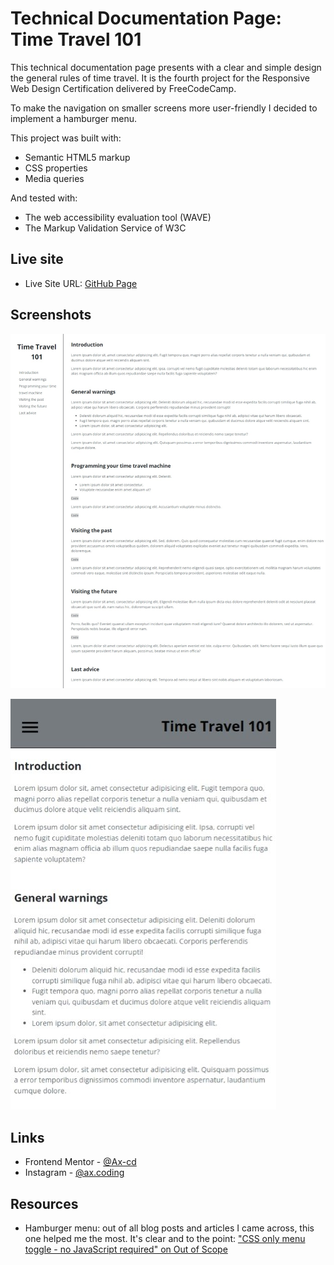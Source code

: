 # Technical Documentation Page: Time Travel 101
This technical documentation page presents with a clear and simple design the general rules of time travel. It is the fourth project for the Responsive Web Design Certification delivered by FreeCodeCamp.

To make the navigation on smaller screens more user-friendly I decided to implement a hamburger menu.

This project was built with:
- Semantic HTML5 markup
- CSS properties
- Media queries

And tested with:
- The web accessibility evaluation tool (WAVE)
- The Markup Validation Service of W3C


## Live site

- Live Site URL: [GitHub Page](https://ax-cd.github.io/technical-documentation-page-fcc-project/)


## Screenshots

![](images/desktop-design-screenshot.png)

![](images/tablet-and-mobile-design-screenshot.png)


## Links

- Frontend Mentor - [@Ax-cd](https://www.frontendmentor.io/profile/Ax-cd)
- Instagram - [@ax.coding](https://www.instagram.com/ax.coding/)


## Resources

- Hamburger menu: out of all blog posts and articles I came across, this one helped me the most. It's clear and to the point: ["CSS only menu toggle - no JavaScript required" on Out of Scope](https://www.outofscope.com/css-only-menu-toggle-no-javascript-required/)